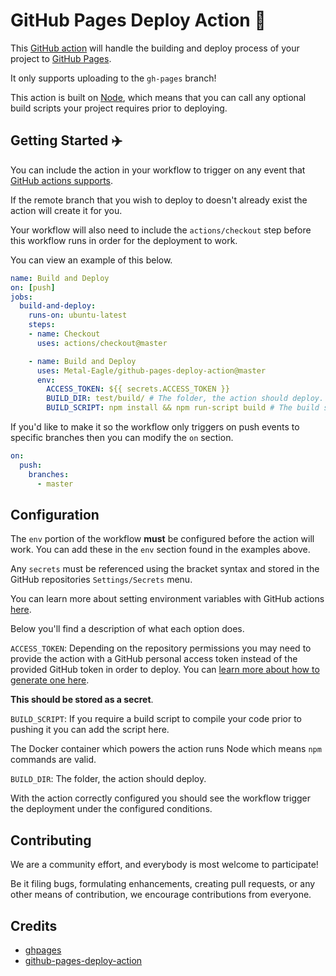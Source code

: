 # GitHub Pages Deploy Action :rocket:

This [GitHub action](https://github.com/features/actions) will handle the building and deploy process of your project to [GitHub Pages](https://pages.github.com/).

It only supports uploading to the `gh-pages` branch!

This action is built on [Node](https://nodejs.org/en/), which means that you can call any optional build scripts your project requires prior to deploying.

## Getting Started :airplane:

You can include the action in your workflow to trigger on any event that [GitHub actions supports](https://help.github.com/en/articles/events-that-trigger-workflows).

If the remote branch that you wish to deploy to doesn't already exist the action will create it for you.

Your workflow will also need to include the `actions/checkout` step before this workflow runs in order for the deployment to work.

You can view an example of this below.

```yml
name: Build and Deploy
on: [push]
jobs:
  build-and-deploy:
    runs-on: ubuntu-latest
    steps:
    - name: Checkout
      uses: actions/checkout@master

    - name: Build and Deploy
      uses: Metal-Eagle/github-pages-deploy-action@master
      env:
        ACCESS_TOKEN: ${{ secrets.ACCESS_TOKEN }}
        BUILD_DIR: test/build/ # The folder, the action should deploy.
        BUILD_SCRIPT: npm install && npm run-script build # The build script the action should run prior to deploying.
```

If you'd like to make it so the workflow only triggers on push events to specific branches then you can modify the `on` section.

```yml
on:
  push:
    branches:
      - master
```

## Configuration

The `env` portion of the workflow **must** be configured before the action will work.
You can add these in the `env` section found in the examples above.

Any `secrets` must be referenced using the bracket syntax and stored in the GitHub repositories `Settings/Secrets` menu.

You can learn more about setting environment variables with GitHub actions [here](https://help.github.com/en/articles/workflow-syntax-for-github-actions#jobsjob_idstepsenv).

Below you'll find a description of what each option does.


`ACCESS_TOKEN`: Depending on the repository permissions you may need to provide the action with a GitHub personal access token instead of the provided GitHub token in order to deploy.
You can [learn more about how to generate one here](https://help.github.com/en/articles/creating-a-personal-access-token-for-the-command-line).

**This should be stored as a secret**.

`BUILD_SCRIPT`: If you require a build script to compile your code prior to pushing it you can add the script here.

The Docker container which powers the action runs Node which means `npm` commands are valid.

`BUILD_DIR`: The folder, the action should deploy.

With the action correctly configured you should see the workflow trigger the deployment under the configured conditions.

## Contributing

We are a community effort, and everybody is most welcome to participate!

Be it filing bugs, formulating enhancements, creating pull requests, or any other means of contribution, we encourage contributions from everyone.

## Credits

- [ghpages](https://github.com/maxheld83/ghpages)
- [github-pages-deploy-action](https://github.com/grasilife/github-pages-deploy-action)